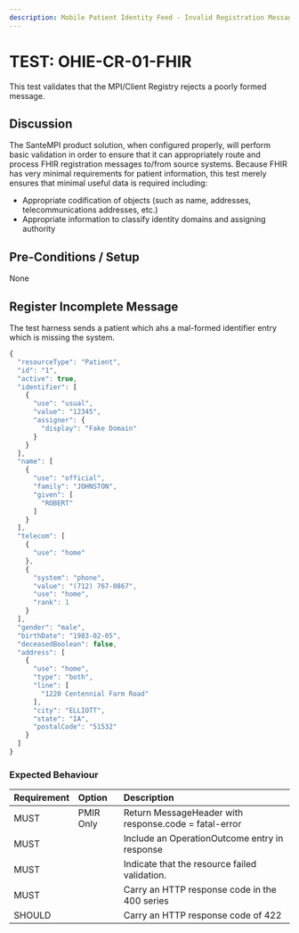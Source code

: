 ```yaml
---
description: Mobile Patient Identity Feed - Invalid Registration Message
---
```


# TEST: OHIE-CR-01-FHIR

This test validates that the MPI/Client Registry rejects a poorly formed message.

## Discussion

The SanteMPI product solution, when configured properly, will perform basic validation in order to ensure that it can appropriately route and process FHIR registration messages to/from source systems. Because FHIR has very minimal requirements for patient information, this test merely ensures that minimal useful data is required including:

* Appropriate codification of objects \(such as name, addresses, telecommunications addresses, etc.\)
* Appropriate information to classify identity domains and assigning authority

## Pre-Conditions / Setup

None

## Register Incomplete Message

The test harness sends a patient which ahs a mal-formed identifier entry which is missing the system.

```javascript
{
  "resourceType": "Patient",
  "id": "1",
  "active": true,
  "identifier": [
    {
      "use": "usual",
      "value": "12345",
      "assigner": {
        "display": "Fake Domain"
      }
    }
  ],
  "name": [
    {
      "use": "official",
      "family": "JOHNSTON",
      "given": [
        "ROBERT"
      ]
    }
  ],
  "telecom": [
    {
      "use": "home"
    },
    {
      "system": "phone",
      "value": "(712) 767-0867",
      "use": "home",
      "rank": 1
    }
  ],
  "gender": "male",
  "birthDate": "1983-02-05",
  "deceasedBoolean": false,
  "address": [
    {
      "use": "home",
      "type": "both",
      "line": [
        "1220 Centennial Farm Road"
      ],
      "city": "ELLIOTT",
      "state": "IA",
      "postalCode": "51532"
    }
  ]
}
```

### Expected Behaviour

| Requirement | Option | Description |
| :--- | :--- | :--- |
| MUST | PMIR Only | Return MessageHeader with response.code = fatal-error |
| MUST |  | Include an OperationOutcome entry in response |
| MUST |  | Indicate that the resource failed validation. |
| MUST |  | Carry an HTTP response code in the 400 series |
| SHOULD |  | Carry an HTTP response code of 422 |

